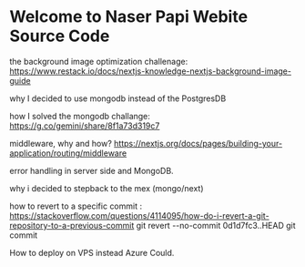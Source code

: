 # Welcome to Naser Papi Webite Source Code

the background image optimization challenage:
https://www.restack.io/docs/nextjs-knowledge-nextjs-background-image-guide

why I decided to use mongodb instead of the PostgresDB

how I solved the mongodb challange:
https://g.co/gemini/share/8f1a73d319c7

middleware, why and how?
https://nextjs.org/docs/pages/building-your-application/routing/middleware

error handling in server side and MongoDB.

why i decided to stepback to the mex (mongo/next)

how to revert to a specific commit :
https://stackoverflow.com/questions/4114095/how-do-i-revert-a-git-repository-to-a-previous-commit
git revert --no-commit 0d1d7fc3..HEAD
git commit

How to deploy on VPS instead Azure Could.
